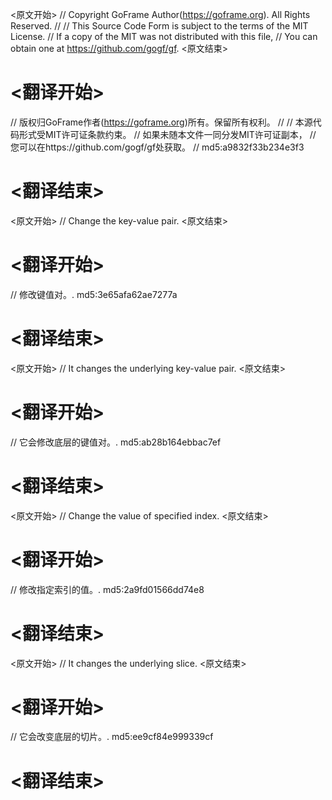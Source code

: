 
<原文开始>
// Copyright GoFrame Author(https://goframe.org). All Rights Reserved.
//
// This Source Code Form is subject to the terms of the MIT License.
// If a copy of the MIT was not distributed with this file,
// You can obtain one at https://github.com/gogf/gf.
<原文结束>

# <翻译开始>
// 版权归GoFrame作者(https://goframe.org)所有。保留所有权利。
//
// 本源代码形式受MIT许可证条款约束。
// 如果未随本文件一同分发MIT许可证副本，
// 您可以在https://github.com/gogf/gf处获取。
// md5:a9832f33b234e3f3
# <翻译结束>


<原文开始>
// Change the key-value pair.
<原文结束>

# <翻译开始>
// 修改键值对。. md5:3e65afa62ae7277a
# <翻译结束>


<原文开始>
// It changes the underlying key-value pair.
<原文结束>

# <翻译开始>
// 它会修改底层的键值对。. md5:ab28b164ebbac7ef
# <翻译结束>


<原文开始>
// Change the value of specified index.
<原文结束>

# <翻译开始>
// 修改指定索引的值。. md5:2a9fd01566dd74e8
# <翻译结束>


<原文开始>
// It changes the underlying slice.
<原文结束>

# <翻译开始>
// 它会改变底层的切片。. md5:ee9cf84e999339cf
# <翻译结束>

